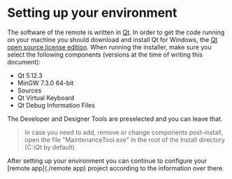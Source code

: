 # Setting up your environment

The software of the remote is written in [Qt](https://www.qt.io/). In order to get the code running on your machine you should download and install Qt for Windows, the [Qt open source license edition](https://www.qt.io/download-qt-installer). When running the installer, make sure you select the following components (versions at the time of writing this document):

  - Qt 5.12.3
  - MinGW 7.3.0 64-bit
  - Sources
  - Qt Virtual Keyboard
  - Qt Debug Information Files
  
The Developer and Designer Tools are preselected and you can leave that.

> In case you need to add, remove or change components post-install, open the file "MaintenanceTool.exe" in the root of the Install directory (C:\Qt by default)

After setting up your environment you can continue to configure your [remote app](./remote app) project according to the information over there.